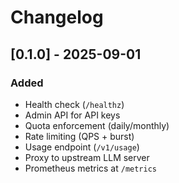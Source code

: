 # Changelog

## [0.1.0] - 2025-09-01
### Added
- Health check (`/healthz`)
- Admin API for API keys
- Quota enforcement (daily/monthly)
- Rate limiting (QPS + burst)
- Usage endpoint (`/v1/usage`)
- Proxy to upstream LLM server
- Prometheus metrics at `/metrics`